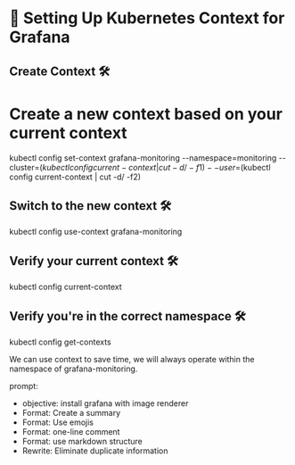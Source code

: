 # 🔄 Setting Up Kubernetes Context for Grafana

## Create Context 🛠️

# Create a new context based on your current context
kubectl config set-context grafana-monitoring --namespace=monitoring --cluster=$(kubectl config current-context | cut -d/ -f1) --user=$(kubectl config current-context | cut -d/ -f2)

## Switch to the new context 🛠️

kubectl config use-context grafana-monitoring

## Verify your current context 🛠️

kubectl config current-context

## Verify you're in the correct namespace 🛠️

kubectl config get-contexts

We can use context to save time, we will always operate within the namespace of grafana-monitoring.

prompt:
- objective: install grafana with image renderer
- Format: Create a summary
- Format: Use emojis
- Format: one-line comment
- Format: use markdown structure
- Rewrite: Eliminate duplicate information